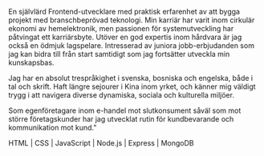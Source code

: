 En självlärd Frontend-utvecklare med praktisk erfarenhet av att bygga projekt med branschbeprövad teknologi. Min karriär har varit inom cirkulär ekonomi av hemelektronik, men passionen för systemutveckling har påtvingat ett karriärsbyte. Utöver en god expertis inom hårdvara är jag också en ödmjuk lagspelare. Intresserad av juniora jobb-erbjudanden som jag kan bidra till från start samtidigt som jag fortsätter utveckla min kunskapsbas.

Jag har en absolut trespråkighet i svenska, bosniska och engelska, både i tal och skrift. Haft längre sejourer i Kina inom yrket, och känner mig väldigt trygg i att navigera diverse dynamiska, sociala och kulturella miljöer.

Som egenföretagare inom e-handel mot slutkonsument såväl som mot större företagskunder har jag utvecklat rutin för kundbevarande och kommunikation mot kund."

HTML | CSS | JavaScript | Node.js | Express | MongoDB
